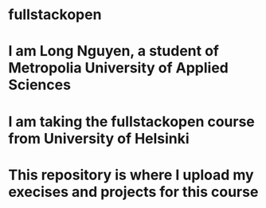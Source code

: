 # fullstackopen
# I am Long Nguyen, a student of Metropolia University of Applied Sciences
# I am taking the fullstackopen course from University of Helsinki
# This repository is where I upload my execises and projects for this course
